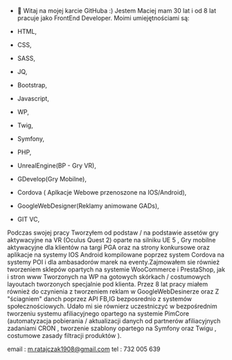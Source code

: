 - 👋 Witaj na mojej karcie GitHuba :)
Jestem Maciej mam 30 lat i od 8 lat pracuje jako FrontEnd Developer. 
Moimi umiejętnościami są:

- HTML,
- CSS,
- SASS,
- JQ,
- Bootstrap,
- Javascript,
- WP,
- Twig,
- Symfony,
- PHP,
- UnrealEngine(BP - Gry VR),
- GDevelop(Gry Mobilne),
- Cordova ( Aplkacje Webowe przenoszone na IOS/Android),
- GoogleWebDesigner(Reklamy animowane GADs),
- GIT VC,

Podczas swojej pracy Tworzyłem od podstaw / na podstawie assetów gry aktywacyjne na VR (Oculus Quest 2) oparte na silniku UE 5 , Gry mobilne aktywacyjne dla klientów na targi PGA oraz na strony konkursowe oraz aplikacje na systemy IOS Android kompilowane poprzez system Cordova na systemy POI i dla ambasadorów marek na eventy.Zajmowałem sie również tworzeniem sklepów opartych na systemie WooCommerce i PrestaShop, jak i stron www Tworzonych na WP na gotowych skórkach / costumowych layoutach tworzonych specjalnie pod klienta. Przez 8 lat pracy miałem również do czynienia z tworzeniem reklam w GoogleWebDesinerze oraz Z "ściagniem" danch poprzez API FB,IG bezposrednio z systemów społecznościowych. Udało mi sie równierz uczestniczyć w bezpośrednim tworzeniu systemu afiliacyjnego opartego na systemie PimCore (automatyzacja pobierania / aktualizacji danych od partnerów afiliacyjnych zadaniami CRON , tworzenie szablony opartego na Symfony oraz Twigu , costumowe zasady filtracji produktów ).  




email : m.ratajczak1908@gmail.com
tel : 732 005 639


<!---
raid1908/raid1908 is a ✨ special ✨ repository because its `README.md` (this file) appears on your GitHub profile.
You can click the Preview link to take a look at your changes.
--->
